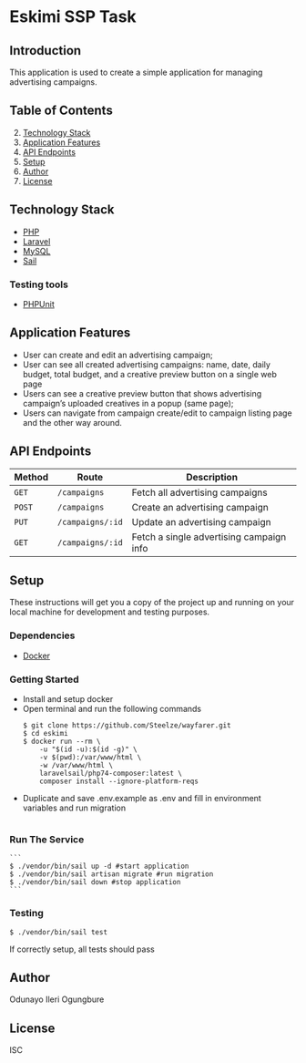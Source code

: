 # Eskimi SSP Task

## Introduction
This application is used to create a simple application for managing advertising campaigns. 


## Table of Contents
2. <a href="#technology-stack">Technology Stack</a>
4. <a href="#application-features">Application Features</a>
5. <a href="#api-endpoints">API Endpoints</a>
6. <a href="#setup">Setup</a>
7. <a href="#author">Author</a>
8. <a href="#license">License</a>


## Technology Stack
  - [PHP](https://nodejs.org/)
  - [Laravel](https://expressjs.com/)
  - [MySQL](https://www.postgresql.org/)
  - [Sail](https://www.npmjs.com/package/express-validator)
  ### Testing tools
  - [PHPUnit](https://babeljs.io) 

## Application Features
* User can create and edit an advertising campaign;
* User can see all created advertising campaigns: name, date, daily budget, total budget, and a creative preview button on a single web page
* Users can see a creative preview button that shows advertising campaign’s uploaded creatives in a popup (same page);
* Users can navigate from campaign create/edit to campaign listing page and the other way around.

## API Endpoints
Method | Route | Description
--- | --- | ---
`GET` | `/campaigns` | Fetch all advertising campaigns
`POST` | `/campaigns` | Create an advertising campaign
`PUT` | `/campaigns/:id` | Update an advertising campaign
`GET` | `/campaigns/:id` | Fetch a single advertising campaign info

## Setup
These instructions will get you a copy of the project up and running on your local machine for development and testing purposes.

  ### Dependencies
  - [Docker](https://docs.docker.com/desktop/mac/install/)
 
  ### Getting Started
  - Install and setup docker
  - Open terminal and run the following commands
    ```
    $ git clone https://github.com/Steelze/wayfarer.git
    $ cd eskimi
    $ docker run --rm \
        -u "$(id -u):$(id -g)" \
        -v $(pwd):/var/www/html \
        -w /var/www/html \
        laravelsail/php74-composer:latest \
        composer install --ignore-platform-reqs
    ```
  - Duplicate and save .env.example as .env and fill in environment variables and run migration
    ```
### Run The Service
    ```
    $ ./vendor/bin/sail up -d #start application
    $ ./vendor/bin/sail artisan migrate #run migration
    $ ./vendor/bin/sail down #stop application
    ```

  ### Testing
  ```
  $ ./vendor/bin/sail test
  ```
  If correctly setup, all tests should pass
  
## Author
Odunayo Ileri Ogungbure

## License
ISC
